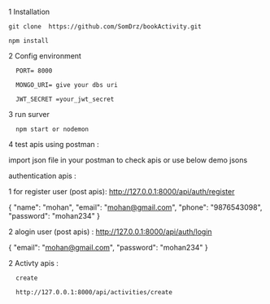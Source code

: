  1 Installation 
 
    git clone  https://github.com/SomDrz/bookActivity.git

    npm install

2 Config environment

      PORT= 8000
      
      MONGO_URI= give your dbs uri
      
      JWT_SECRET =your_jwt_secret

 3 run surver 

      npm start or nodemon

4 test apis using postman :

   import json file in your postman to check apis or use below demo jsons

   authentication apis :

   1 for register user (post apis):  http://127.0.0.1:8000/api/auth/register  
       
  {
  "name": "mohan",
  "email": "mohan@gmail.com",
  "phone": "9876543098",
  "password": "mohan234"
  }

2  alogin user (post apis) : http://127.0.0.1:8000/api/auth/login
 
  {
  "email": "mohan@gmail.com",
  "password": "mohan234"
   }

      

   2 Activty apis :
        
      create 
      
      http://127.0.0.1:8000/api/activities/create

        

        
